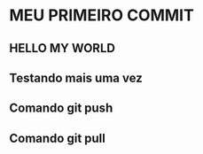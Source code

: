 # MEU PRIMEIRO COMMIT

## HELLO MY WORLD

## Testando mais uma vez

## Comando git push

## Comando git pull
